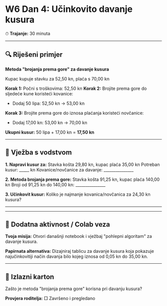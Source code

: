 # W6 Dan 4: Učinkovito davanje kusura

⏱ **Trajanje:** 30 minuta

---

## 🔍 Riješeni primjer

**Metoda "brojanja prema gore" za davanje kusura**

Kupac kupuje stavku za 52,50 kn, plaća s 70,00 kn

**Korak 1:** Počni s troškovima: 52,50 kn
**Korak 2:** Brojite prema gore do sljedeće kune koristeći kovanice:
- Dodaj 50 lipa: 52,50 kn → 53,00 kn

**Korak 3:** Brojite prema gore do iznosa plaćanja koristeći novčanice:
- Dodaj 17,00 kn: 53,00 kn → 70,00 kn

**Ukupni kusur:** 50 lipa + 17,00 kn = **17,50 kn**

---

## 📝 Vježba s vodstvom

**1. Napravi kusur za:** Stavka košta 29,80 kn, kupac plaća 35,00 kn
   Potreban kusur: _____ kn
   Kovanice/novčanice za davanje: _______________

**2. Metoda brojanja prema gore:** Stavka košta 91,25 kn, kupac plaća 140,00 kn
   Broji od 91,25 kn do 140,00 kn: _______________

**3. Učinkovit kusur:** Koliko je najmanje kovanica/novčanica za 24,30 kn kusura?
   _______________

---

## 🚀 Dodatna aktivnost / Colab veza

**Tvoja misija:** Otvori današnji notebook i vježbaj "pohlepni algoritam" za davanje kusura.

**Papirnata alternativa:** Dizajniraj tablicu za davanje kusura koja pokazuje najučinkovitiji način davanja bilo kojeg iznosa od 0,05 kn do 35,00 kn.

---

## 🎯 Izlazni karton

Zašto je metoda "brojanja prema gore" korisna pri davanju kusura?

**Provjera roditelja:** □ Završeno i pregledano